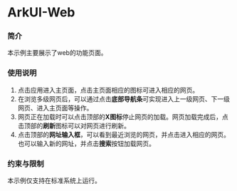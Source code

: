 #  ArkUI-Web

### 简介

本示例主要展示了web的功能页面。

### 使用说明

1. 点击应用进入主页面，点击主页面相应的图标可进入相应的网页。
2. 在浏览多级网页后，可以通过点击**底部导航条**可实现进入上一级网页、下一级网页、进入主页面等操作。
3. 网页正在加载时可以点击顶部的**X图标**停止网页的加载。网页加载完成后，点击顶部的**刷新**图标可以对网页进行刷新。
4. 点击顶部的**网址输入框**，可以看到最近浏览的网页，并点击进入相应的网页。也可以输入新的网址，并点击**搜索**按钮加载网页。

### 约束与限制

本示例仅支持在标准系统上运行。
